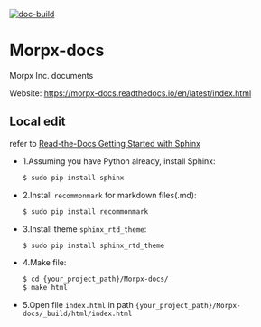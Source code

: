 [![doc-build](https://img.shields.io/readthedocs/morpx-docs)](https://readthedocs.org/projects/morpx-docs/builds/)

# Morpx-docs
Morpx Inc. documents

Website: https://morpx-docs.readthedocs.io/en/latest/index.html

## Local edit

refer to [Read-the-Docs Getting Started with Sphinx](https://read-the-docs.readthedocs.io/en/latest/intro/getting-started-with-sphinx.html#)

- 1.Assuming you have Python already, install Sphinx:

    ```bash
    $ sudo pip install sphinx
    ```

- 2.Install `recommonmark` for markdown files(.md):

    ```bash
    $ sudo pip install recommonmark
    ```

- 3.Install theme `sphinx_rtd_theme`:
    ```bash
    $ sudo pip install sphinx_rtd_theme
    ```

- 4.Make file:

    ```bash
    $ cd {your_project_path}/Morpx-docs/
    $ make html
    ```

- 5.Open file `index.html` in path `{your_project_path}/Morpx-docs/_build/html/index.html`
